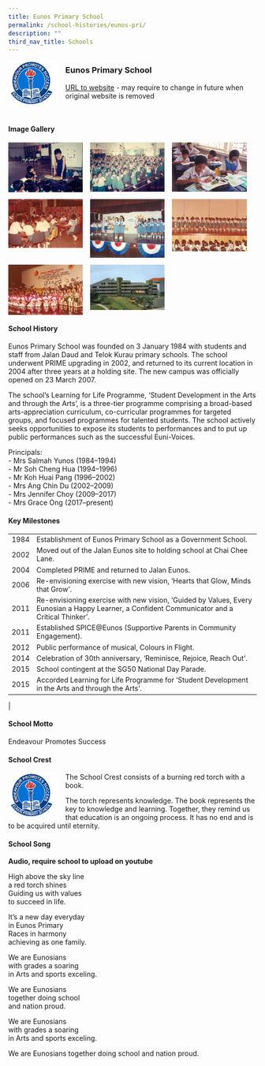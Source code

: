 ```yaml
---
title: Eunos Primary School
permalink: /school-histories/eunos-pri/
description: ""
third_nav_title: Schools
---
```

<img src="/images/eunospri1.png" style="width:20%;margin-right:15px;" align = "left">

### **Eunos Primary School**
[URL to website](https://eunospri.moe.edu.sg/) - may require to change in future when original website is removed

<br clear="left">

#### **Image Gallery**

<p><a href="/images/eunospri2.jpg">  
<img src="/images/eunospri2.jpg" style="width:30%;margin-right:15px;" align = "left">
</a></p>

<p><a href="/images/eunospri3.jpg">  
<img src="/images/eunospri3.jpg" style="width:30%;margin-right:15px;" align = "left">
</a></p>

<p><a href="/images/eunospri4.jpg">  
<img src="/images/eunospri4.jpg" style="width:30%;margin-right:15px;" align = "left">
</a></p>

<br clear="left">

<p><a href="/images/eunospri5.jpg">  
<img src="/images/eunospri5.jpg" style="width:30%;margin-right:15px;" align = "left">
</a></p>

<p><a href="/images/eunospri6.jpg">  
<img src="/images/eunospri6.jpg" style="width:30%;margin-right:15px;" align = "left">
</a></p>

<p><a href="/images/eunospri7.jpg">  
<img src="/images/eunospri7.jpg" style="width:30%;margin-right:15px;" align = "left">
</a></p>

<br clear="left">

<p><a href="/images/eunospri8.jpg">  
<img src="/images/eunospri8.jpg" style="width:30%;margin-right:15px;" align = "left">
</a></p>

<p><a href="/images/eunospri9.jpg">  
<img src="/images/eunospri9.jpg" style="width:30%;margin-right:15px;" align = "left">
</a></p>

<br clear="left">

#### **School History**
Eunos Primary School was founded on 3 January 1984 with students and staff from Jalan Daud and Telok Kurau primary schools. The school underwent PRIME upgrading in 2002, and returned to its current location in 2004 after three years at a holding site. The new campus was officially opened on 23 March 2007.

The school’s Learning for Life Programme, ‘Student Development in the Arts and through the Arts’, is a three-tier programme comprising a broad-based arts-appreciation curriculum, co-curricular programmes for targeted groups, and focused programmes for talented students. The school actively seeks opportunities to expose its students to performances and to put up public performances such as the successful Euni-Voices. 

Principals:<br>
\- Mrs Salmah Yunos (1984–1994)<br>
\- Mr Soh Cheng Hua (1994–1996)<br>
\- Mr Koh Huai Pang (1996–2002)<br>
\- Mrs Ang Chin Du (2002–2009)<br>
\- Mrs Jennifer Choy (2009–2017)<br>
\- Mrs Grace Ong (2017–present)

#### **Key Milestones**

|  |  |
|:---:|---|
| 1984 | Establishment of Eunos Primary School as a Government School. |
| 2002 | Moved out of the Jalan Eunos site to holding school at Chai Chee Lane. |
| 2004 | Completed PRIME and returned to Jalan Eunos. |
| 2006 | Re-envisioning exercise with new vision, ‘Hearts that Glow, Minds that Grow’. |
| 2011 | Re-envisioning exercise with new vision, ‘Guided by Values, Every Eunosian a Happy Learner, a Confident Communicator and a Critical Thinker’. |
| 2011 | Established SPICE@Eunos (Supportive Parents in Community Engagement). |
| 2012 | Public performance of musical, Colours in Flight. |
| 2014 | Celebration of 30th anniversary, ‘Reminisce, Rejoice, Reach Out’. |
| 2015 | School contingent at the SG50 National Day Parade. |
| 2015 | Accorded Learning for Life Programme for ‘Student Development in the Arts and through the Arts’. |
|

#### **School Motto**
Endeavour Promotes Success

#### **School Crest**
<img src="/images/eunospri1.png" style="width:20%;margin-right:15px;" align = "left">

The School Crest consists of a burning red torch with a book.

The torch represents knowledge. The book represents the key to knowledge and learning. Together, they remind us that education is an ongoing process. It has no end and is to be acquired until eternity.

#### **School Song**
**Audio, require school to upload on youtube**

High above the sky line<br>
a red torch shines<br>
Guiding us with values<br>
to succeed in life.

It’s a new day everyday<br>
in Eunos Primary<br>
Races in harmony<br>
achieving as one family.

We are Eunosians<br>
with grades a soaring<br>
in Arts and sports exceling.

We are Eunosians<br>
together doing school<br>
and nation proud.

We are Eunosians<br>
with grades a soaring<br>
in Arts and sports exceling.

We are Eunosians
together doing school
and nation proud.